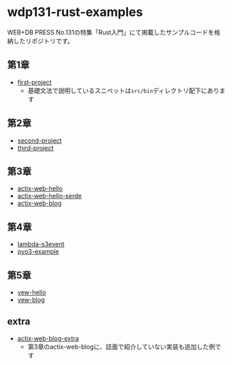 # wdp131-rust-examples

WEB+DB PRESS No.131の特集「Rust入門」にて掲載したサンプルコードを格納したリポジトリです。

## 第1章

- [first-project](./chapter1/first-project/)
  - 基礎文法で説明しているスニペットは`src/bin`ディレクトリ配下にあります

## 第2章

- [second-project](./chapter2/second-project/)
- [third-project](./chapter2/third-project/)
## 第3章

- [actix-web-hello](./chapter3/actix-web-hello/)
- [actix-web-hello-serde](./chapter3/actix-web-hello-serde/)
- [actix-web-blog](./chapter3/actix-web-blog/)
## 第4章

- [lambda-s3event](./chapter4/lambda-s3event/)
- [pyo3-example](./chapter4/pyo3-example/)

## 第5章

- [yew-hello](./chapter5/yew-hello/)
- [yew-blog](./chapter5/yew-blog/)

## extra

- [actix-web-blog-extra](./extra/actix-web-blog-extra/)
    - 第3章のactix-web-blogに、誌面で紹介していない実装も追加した例です

